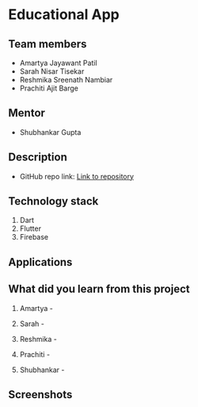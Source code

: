 # Educational App

## Team members
* Amartya Jayawant Patil
* Sarah Nisar Tisekar
* Reshmika Sreenath Nambiar
* Prachiti Ajit Barge

## Mentor
* Shubhankar Gupta

## Description


* GitHub repo link: [Link to repository](https://github.com/PatilAmartyaJ/educational_app)
## Technology stack
1. Dart
2. Flutter
3. Firebase

## Applications

## What did you learn from this project
1. Amartya -
2. Sarah -
3. Reshmika -
4. Prachiti -

1. Shubhankar - 

## Screenshots


